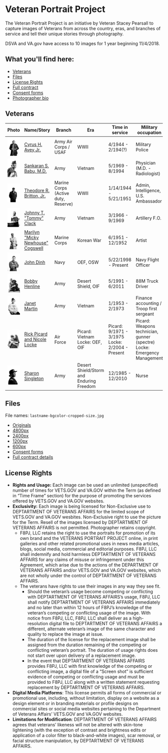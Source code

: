 # Veteran Portrait Project
The Veteran Portrait Project is an initiative by Veteran Stacey Pearsall to capture images of Veterans from across the country, eras, and branches of service and tell their unique stories through photography. 

DSVA and VA.gov have access to 10 images for 1 year beginning 11/4/2018.

## What you'll find here:
- [Veterans](#veterans)
- [Files](#files)
- [License Rights](#license-rights)
- [Full contract](https://github.com/department-of-veterans-affairs/digitalservice/blob/master/projects/Merger/Contracts/VPP/VPP_VA_Usage-092018.pdf)
- [Consent forms](https://github.com/department-of-veterans-affairs/digitalservice/tree/master/projects/Merger/Contracts/VPP/VPP-consent-forms)
- [Photographer bio](https://github.com/department-of-veterans-affairs/va.gov-team/blob/master/design/va-graphics/veteran-portrait-project/Pearsall_BIO_2018.docx)

## Veterans
| Photo                                  | Name/Story                        | Branch | Era  | Time in service | Military occupation |
| -------------------------------------- | --------------------------------- | ------ | ---- | ---- | ---- |
| ![Cyrus H. Avey Jr.](https://github.com/department-of-veterans-affairs/va.gov-team/blob/master/design/va-graphics/veteran-portrait-project/VPP-images/600px/avey-white-600px.jpg) | [Cyrus H. Avey Jr.](https://stacypearsall.photoshelter.com/gallery-image/Veterans-Portrait-Project/G0000OkaqQCAehnQ/I0000z77gh3Ftd_o) | Army Air Corps / USAF | WWII | 4/1944 - 2/194(?) | Military Police |
| ![Sankaran S. Babu, M.D.](https://github.com/department-of-veterans-affairs/va.gov-team/blob/master/design/va-graphics/veteran-portrait-project/VPP-images/600px/babu-white-600px.jpg) | [Sankaran S. Babu, M.D.](https://airtable.com/tblrrNcqgkGuY06hh/viwo4pG6AOl8IqoHk/reciRUeGDl2cRCAIu) | Army | Vietnam | 5/1969 - 8/1994 | Physician (M.D. - Radiologist) |
| ![Theodore R. Britton, Jr.](https://github.com/department-of-veterans-affairs/va.gov-team/blob/master/design/va-graphics/veteran-portrait-project/VPP-images/600px/britton-white-600px.jpg) | [Theodore R. Britton, Jr.](https://airtable.com/tblrrNcqgkGuY06hh/viwo4pG6AOl8IqoHk/recYxoqG3GHffHgfP) | Marine Corps (Active duty, Reserve) | WWII | 1/14/1944 - 5/21/1951 | Admin, Intelligence, U.S. Ambassador |
| ![Johnny T. "Tommy" Clack](https://github.com/department-of-veterans-affairs/va.gov-team/blob/master/design/va-graphics/veteran-portrait-project/VPP-images/600px/clack-white-600px.jpg) | [Johnny T. "Tommy" Clack](https://stacypearsall.photoshelter.com/gallery-image/Veterans-Portrait-Project/G0000OkaqQCAehnQ/I0000uHw.nRSGK0I) | Army                                | Vietnam | 3/1966 - 9/1969 | Artillery F.O. |
| ![Marilyn "Micky Newhouse" Cogswell](https://github.com/department-of-veterans-affairs/va.gov-team/blob/master/design/va-graphics/veteran-portrait-project/VPP-images/600px/cogswell-white-600px.jpg) | [Marilyn "Micky Newhouse" Cogswell](https://stacypearsall.photoshelter.com/gallery-image/Veterans-Portrait-Project/G0000OkaqQCAehnQ/I0000SuAxJ7.5DL0) | Marine Corps | Korean War | 6/1951 - 12/1952 | Artist |
| ![John Dinh](https://github.com/department-of-veterans-affairs/va.gov-team/blob/master/design/va-graphics/veteran-portrait-project/VPP-images/600px/dinh-white-600px.jpg) | [John Dinh](https://stacypearsall.photoshelter.com/gallery-image/Veterans-Portrait-Project/G0000OkaqQCAehnQ/I0000cWnluktCKcc) | Navy | OEF, OSW | 5/22/1998 - Present | Navy Flight Officer |
| ![Bobby Henline](https://github.com/department-of-veterans-affairs/va.gov-team/blob/master/design/va-graphics/veteran-portrait-project/VPP-images/600px/henline-white-600px.jpg) | [Bobby Henline](https://stacypearsall.photoshelter.com/gallery-image/Veterans-Portrait-Project/G0000OkaqQCAehnQ/I0000fHoVaDivinM) | Army | Desert Shield, OIF | 5/1991 - 6/2011 | 88M Truck Driver |
| ![Janet Martin](https://github.com/department-of-veterans-affairs/va.gov-team/blob/master/design/va-graphics/veteran-portrait-project/VPP-images/600px/martin-white-600px.jpg) | [Janet Martin](https://stacypearsall.photoshelter.com/gallery-image/Veterans-Portrait-Project/G0000OkaqQCAehnQ/I00003OAQk2XV4Bk) | Army | Vietnam | 1/1953 - 2/1973 | Finance accounting / Troop first sergeant |
| ![Rick Picard and Nicole Locke](https://github.com/department-of-veterans-affairs/va.gov-team/blob/master/design/va-graphics/veteran-portrait-project/VPP-images/600px/picard_locke-white-600px.jpg) | [Rick Picard and Nicole Locke](https://stacypearsall.photoshelter.com/gallery-image/Veterans-Portrait-Project/G0000OkaqQCAehnQ/I0000gd875yCidtQ) | Air Force | Picard: Vietnam<br /> Locke: OEF, OIF | Picard: 9/1971 - 3/1975<br />Locke: 2/2004 - Present | Picard: Weapons technician, gunner (spectre)<br />Locke: Emergency Management |
| ![Sharon Singleton](https://github.com/department-of-veterans-affairs/va.gov-team/blob/master/design/va-graphics/veteran-portrait-project/VPP-images/600px/singleton-white-600px.jpg) | [Sharon Singleton](https://stacypearsall.photoshelter.com/gallery-image/Veterans-Portrait-Project/G0000OkaqQCAehnQ/I0000HZZbmAERVog) | Army | Desert Shield/Storm and Enduring Freedom | 12/1985 - 12/2010 | Nurse |

## Files
File names: `lastname-bgcolor-cropped-size.jpg`
- [Originals](https://github.com/department-of-veterans-affairs/va.gov-team/tree/master/design/va-graphics/veteran-portrait-project/VPP-images/original)
- [4800px](https://github.com/department-of-veterans-affairs/va.gov-team/tree/master/design/va-graphics/veteran-portrait-project/VPP-images/4800px)
- [2400px](https://github.com/department-of-veterans-affairs/va.gov-team/tree/master/design/va-graphics/veteran-portrait-project/VPP-images/2400px)
- [1200px](https://github.com/department-of-veterans-affairs/va.gov-team/tree/master/design/va-graphics/veteran-portrait-project/VPP-images/1200px)
- [600px](https://github.com/department-of-veterans-affairs/va.gov-team/tree/master/design/va-graphics/veteran-portrait-project/VPP-images/600px)
- [Consent forms]()
- [Full contract details]()

## License Rights
- **Rights and Usage:** Each image can be used an unlimited (unspecified) number of times for VETS.GOV and VA.GOV within the Term (as defined in “Time Frame” section) for the purpose of promoting the services offered by VETS.GOV and VA.GOV websites. 
- **Exclusivity:** Each image is being licensed for Non-Exclusive use to DEPTARTMENT OF VETERANS AFFAIRS for the limited scope of VETS.GOV and VA.GOV wesbites. Non-Exclusive right to use the picture for the Term. Resell of the images licensed by DEPTARTMENT OF VETERANS AFFAIRS is not permitted. Photographer retains copyright. 
  - F8PJ, LLC retains the right to use the portraits for promotion of its own brand and the VETERANS PORTRAIT PROJECT online, in print galleries and other related promotional uses in news media articles, blogs, social media, commercial and editorial purposes. F8PJ, LLC shall indemnify and hold harmless DEPTARTMENT OF VETERANS AFFAIRS for any claims of misuse or infringement under this Agreement, which arise due to the actions of the DEPARTMENT OF VETERANS AFFAIRS and/or VETS.GOV and VA.GOV websites, which are not wholly under the control of DEPTARTMENT OF VETERANS AFFAIRS. 
  - The veterans have rights to use their images in any way they see fit.
    - Should the veteran’s usage become competing or conflicting with DEPTARTMENT OF VETERANS AFFAIRS’s usage, F8PJ, LLC shall notify DEPTARTMENT OF VETERANS AFFAIRS immediately and no later than within 12 hours of F8PJ’s knowledge of the veteran’s competing or conflicting usage of the image. With notice from F8PJ, LLC, F8PJ, LLC shall deliver as a high-resolution digital file to DEPTARTMENT OF VETERANS AFFAIRS a different, alternate veteran’s image of the same character and quality to replace the image at issue. 
    - The duration of the license for the replacement image shall be assigned from the duration remaining of the competing or conflicting veteran’s portrait. The duration of usage rights does not start over upon delivery of a replacement image. 
    - In the event that DEPTARTMENT OF VETERANS AFFAIRS provides F8PJ, LLC with first knowledge of the competing or conflicting image, a digital file of a “Screen shot” is sufficient evidence of competing or conflicting usage and must be provided to F8PJ, LLC along with a written statement requesting replacement by DEPTARTMENT OF VETERANS AFFAIRS. 
- **Digital Media Platforms**: This license permits all forms of commercial or promotional use, including, without limitation, display on a website as a design element or in branding materials or profile designs on commercial sites or social media websites pertaining to the Department of Veterans Affairs’ VETS.GOV and VA.GOV websites.
- **Limitations for Modification**: DEPTARTMENT OF VETERANS AFFAIRS agrees that veterans’ likeness will not be altered with skin-tone lightening (with the exception of contrast and brightness edits or application of a color filter to black-and-white images), scar removal, or facial structure manipulation, by DEPTARTMENT OF VETERANS AFFAIRS. 
